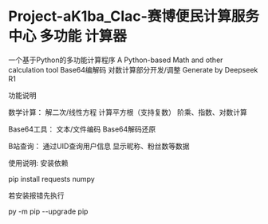 # Project-aK1ba_CIac-赛博便民计算服务中心 多功能 计算器
一个基于Python的多功能计算程序
A Python-based Math and other calculation tool
Base64编解码 对数计算部分开发/调整 Generate by Deepseek R1

功能说明

数学计算：
解二次/线性方程
计算平方根（支持复数）
阶乘、指数、对数计算

Base64工具：
文本/文件编码
Base64解码还原

B站查询：
通过UID查询用户信息
显示昵称、粉丝数等数据

使用说明:
安装依赖

pip install requests numpy

若安装报错先执行

py -m pip --upgrade pip
